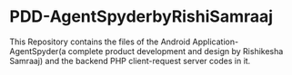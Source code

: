 # PDD-AgentSpyderbyRishiSamraaj
This Repository contains the files of the Android Application- AgentSpyder(a complete product development and design by Rishikesha Samraaj) and the backend PHP client-request server codes in it.
